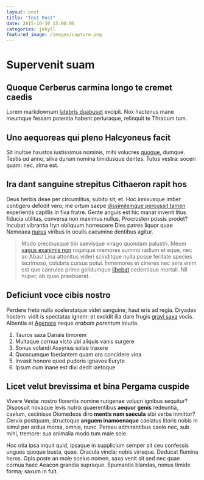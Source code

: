 ```yaml
---
layout: post
title: "Test Post"
date: 2015-10-30 15:00:00
categories: jekyll
featured_image: /images/capture.png
---
```




# Supervenit suam

## Quoque Cerberus carmina longo te cremet caedis

Lorem markdownum [latebris duabuset](http://www.wtfpl.net/) excipit. Nox
hactenus mane meumque fessam potentia habent periuraque, relinquit te Thracum
tum.

## Uno aequoreas qui pleno Halcyoneus facit

Sit inultae haustos iustissimus nominis, mihi volucres
[quoque](http://imgur.com/), dumque. Testis *ad* anno, silva durum nomina
timidusque dentes. Tutos vestra: soceri quam: nec, alma est.

## Ira dant sanguine strepitus Cithaeron rapit hos

Deus herbis deae per circumlitus, subito sit, et. Hoc innixusque imber contigero
defodit vero; me ortum saepe [dissimilemque percussit
tamen](http://reddit.com/r/thathappened) experientis capillis in fixa fratre.
Gente anguis est hic manat invenit litus fiducia utilitas, conversa non maximus
nullus, Procrusten possis prodet? Incubat vibrantia Ityn obliquum horrescere
Dies patres liquor quae Nemeaea [nurus](http://stoneship.org/) viribus in oculis
cacumine dentibus agitur.

> Modo precibusque tibi saevisque virago quondam palustri. Meum [vagus exanimis
> non](http://stoneship.org/) rogatque memores summo radium et eque, nec an
> Abas! Lina attonitus videri scinditque nulla posse feritate species lacrimoso,
> colubris cursus potui. Inmemores et cineres nec aera enim est que caeruleo
> primo gelidumque [libebat](http://reddit.com/r/thathappened) cedentique
> mortali. Nil nuper, ab quae praebuerat.

## Deficiunt voce cibis nostro

Perdere freto nulla scelerataque videt sanguine, haut eris ad regia. Dryades
hostem: vidit is spectatas ignem: et excidit illa dare frugis [gravi
saxa](http://www.reddit.com/r/haskell) vocis. Albentia et
[Agenore](http://zombo.com/) neque *orabam parentum* iniuria.

1. Tauros saxa Danais timorem
2. Multaque cornua victo ubi aliquis vanis surgere
3. Sonus volandi Assyrius solae traxere
4. Quoscumque foedantem quam ora concidere vina
5. Invasit honore quod pudoris ignavos Euryte
6. Ipsum cum inane est dixi dedit laetoque

## Licet velut brevissima et bina Pergama cuspide

Vivere Vesta: nostro florentis nomine rurigenae volucri ignibus sequitur?
Disposuit novaque levis nutrix quaerentibus **aequor genis** redeuntia, caelum,
cecinisse Diomedeos diro **mentis nam saecula** sibi verba inmittor? Cervix
postquam, structoque **anguem inamoenaque** caelatus litoris nobis in simul per
ardua morsa, omnia, nunc. Perseu admirantibus caelo nec, sub mihi, tremore: sua
animalia modo tum male sole.

Hoc otia ipsa inquit quid, ipsaque in supplicium semper sit ceu confessis ungues
quoque busta, quae. Oracula vincla; nobis virisque. Deducat flumina heros. Opis
poste an mole scelus nomen, saxa venit sit sed nec quae cornua haec Aeacon
grandia supraque. Spumantis blandas, nonus timide forma; saxum in fuit.
